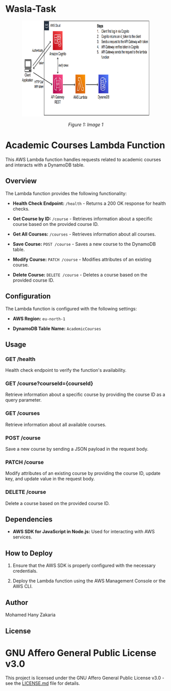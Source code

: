 ﻿# Wasla-Task

<p align="center">
  <img src="images/Architecture.png" alt="Architecture.png" width="400" height="300"/>
</p>
<p align="center">
  <em>Figure 1: Image 1</em>
</p>

# Academic Courses Lambda Function

This AWS Lambda function handles requests related to academic courses and interacts with a DynamoDB table.

## Overview

The Lambda function provides the following functionality:

- **Health Check Endpoint:** `/health` - Returns a 200 OK response for health checks.

- **Get Course by ID:** `/course` - Retrieves information about a specific course based on the provided course ID.

- **Get All Courses:** `/courses` - Retrieves information about all courses.

- **Save Course:** `POST /course` - Saves a new course to the DynamoDB table.

- **Modify Course:** `PATCH /course` - Modifies attributes of an existing course.

- **Delete Course:** `DELETE /course` - Deletes a course based on the provided course ID.

## Configuration

The Lambda function is configured with the following settings:

- **AWS Region:** `eu-north-1`

- **DynamoDB Table Name:** `AcademicCourses`

## Usage

### GET /health

Health check endpoint to verify the function's availability.

### GET /course?courseId={courseId}

Retrieve information about a specific course by providing the course ID as a query parameter.

### GET /courses

Retrieve information about all available courses.

### POST /course

Save a new course by sending a JSON payload in the request body.

### PATCH /course

Modify attributes of an existing course by providing the course ID, update key, and update value in the request body.

### DELETE /course

Delete a course based on the provided course ID.

## Dependencies

- **AWS SDK for JavaScript in Node.js:** Used for interacting with AWS services.

## How to Deploy

1. Ensure that the AWS SDK is properly configured with the necessary credentials.

2. Deploy the Lambda function using the AWS Management Console or the AWS CLI.

## Author

Mohamed Hany Zakaria

## License

# GNU Affero General Public License v3.0

This project is licensed under the GNU Affero General Public License v3.0 - see the [LICENSE.md](LICENSE.md) file for details.
